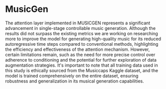 # MusicGen

The attention layer implemented in MUSICGEN represents a significant advancement in single-stage controllable music generation. Although the results did not surpass the existing metrics we are working on researching more to improve the model for generating high-quality music for its reduced autoregressive time steps compared to conventional methods, highlighting the efficiency and effectiveness of the attention mechanism. However, certain limitations remain, such as the need for more precise control over adherence to conditioning and the potential for further exploration of data augmentation strategies. It's important to note that all training data used in this study is ethically sourced from the Musiccaps Kaggle dataset, and the model is trained comprehensively on the entire dataset, ensuring robustness and generalization in its musical generation capabilities.
